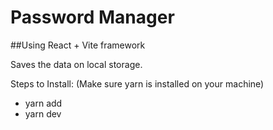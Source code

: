# Password Manager
##Using React + Vite framework

Saves the data on local storage.

Steps to Install:
(Make sure yarn is installed on your machine)
- yarn add
- yarn dev
